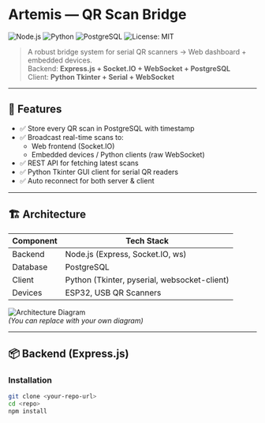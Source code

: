 # Artemis — QR Scan Bridge

![Node.js](https://img.shields.io/badge/Node.js-18.x-green?logo=node.js)
![Python](https://img.shields.io/badge/Python-3.10-blue?logo=python)
![PostgreSQL](https://img.shields.io/badge/PostgreSQL-Database-informational?logo=postgresql)
![License: MIT](https://img.shields.io/badge/License-MIT-yellow.svg)

> A robust bridge system for serial QR scanners → Web dashboard + embedded devices.  
> Backend: **Express.js + Socket.IO + WebSocket + PostgreSQL**  
> Client: **Python Tkinter + Serial + WebSocket**

---

## 🚀 Features
- ✅ Store every QR scan in PostgreSQL with timestamp  
- ✅ Broadcast real-time scans to:
  - Web frontend (Socket.IO)
  - Embedded devices / Python clients (raw WebSocket)  
- ✅ REST API for fetching latest scans  
- ✅ Python Tkinter GUI client for serial QR readers  
- ✅ Auto reconnect for both server & client  

---

## 🏗 Architecture
| Component   | Tech Stack |
|-------------|------------|
| Backend     | Node.js (Express, Socket.IO, ws) |
| Database    | PostgreSQL |
| Client      | Python (Tkinter, pyserial, websocket-client) |
| Devices     | ESP32, USB QR Scanners |

![Architecture Diagram](docs/architecture.png)  
*(You can replace with your own diagram)*

---

## 📦 Backend (Express.js)

### Installation
```bash
git clone <your-repo-url>
cd <repo>
npm install
